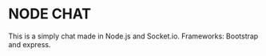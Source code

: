 # NODE CHAT

This is a simply chat made in Node.js and Socket.io.
Frameworks: Bootstrap and express.
